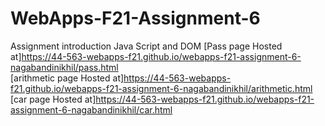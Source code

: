 # WebApps-F21-Assignment-6
Assignment introduction Java Script and DOM
[Pass page Hosted at]https://44-563-webapps-f21.github.io/webapps-f21-assignment-6-nagabandinikhil/pass.html<br>
[arithmetic page Hosted at]https://44-563-webapps-f21.github.io/webapps-f21-assignment-6-nagabandinikhil/arithmetic.html<br>
[car page Hosted at]https://44-563-webapps-f21.github.io/webapps-f21-assignment-6-nagabandinikhil/car.html